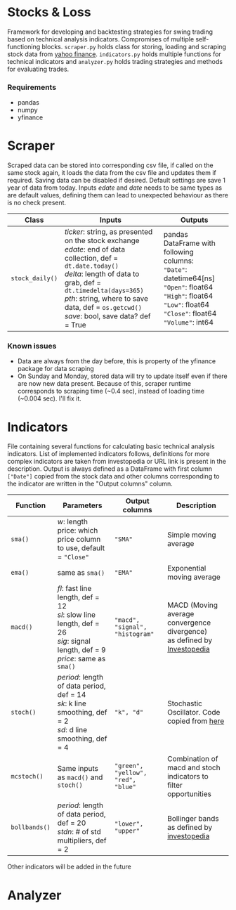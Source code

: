 # Stocks & Loss
Framework for developing and backtesting strategies for swing trading based on technical analysis indicators. Compromises of multiple self-functioning blocks. ```scraper.py``` holds class for storing, loading and scraping stock data from [yahoo finance](https://finance.yahoo.com/). ```indicators.py``` holds multiple functions for technical indicators and ```analyzer.py``` holds trading strategies and methods for evaluating trades.

### Requirements
* pandas
* numpy
* yfinance

# Scraper

Scraped data can be stored into corresponding csv file, if called on the same stock again, it loads the data from the csv file and updates them if required. Saving data can be disabled if desired. Default settings are save 1 year of data from today. Inputs *edate* and *date* needs to be same types as are default values, defining them can lead to unexpected behaviour as there is no check present.

Class | Inputs | Outputs 
------|------------|--------
```stock_daily()``` | *ticker*: string, as presented on the stock exchange <br> *edate*: end of data collection, def = ```dt.date.today()```<br> *delta*: length of data to grab, def = ```dt.timedelta(days=365)```<br> *pth*: string, where to save data, def = ```os.getcwd()``` <br> *save*: bool, save data? def = True| pandas DataFrame with following columns: <br> ```"Date"```: datetime64[ns] <br> ```"Open"```: float64 <br> ```"High"```: float64 <br> ```"Low"```: float64 <br> ```"Close"```: float64 <br> ```"Volume"```: int64

### Known issues
* Data are always from the day before, this is property of the yfinance package for data scraping
* On Sunday and Monday, stored data will try to update itself even if there are now new data present. Because of this, scraper runtime corresponds to scraping time (~0.4 sec), instead of loading time (~0.004 sec). I'll fix it.

# Indicators

File containing several functions for calculating basic technical analysis indicators. List of implemented indicators follows, definitions for more complex indicators are taken from investopedia or URL link is present in the description. Output is always defined as a DataFrame with first column ```["Date"]``` copied from the stock data and other columns corresponding to the indicator are written in the "Output columns" column.

Function | Parameters | Output columns | Description
----------|------------|---------|-------------
```sma()``` | *w*: length <br> price: which price column to use, default = ```"Close"``` | ```"SMA"``` | Simple moving average
```ema()``` | same as ```sma()``` | ```"EMA"``` | Exponential moving average
```macd()``` | *fl*: fast line length, def = 12 <br> *sl*: slow line length, def = 26 <br> *sig*: signal length, def = 9 <br> *price*: same as ```sma()``` | ```"macd", "signal", "histogram"``` | MACD (Moving average convergence divergence) <br> as defined by [Investopedia](https://www.investopedia.com/terms/m/macd.asp)
```stoch()``` | *period*: length of data period, def = 14 <br> *sk*: k line smoothing, def = 2 <br> *sd*: d line smoothing, def = 4 | ```"k", "d"``` | Stochastic Oscillator. Code copied from [here](https://www.learnpythonwithrune.org/pandas-calculate-the-stochastic-oscillator-indicator-for-stocks/)
```mcstoch()``` | Same inputs as ```macd()``` and ```stoch()``` | ```"green", "yellow", "red", "blue"``` | Combination of macd and stoch indicators to filter opportunities
```bollbands()``` | *period*: length of data period, def = 20 <br> *stdn*: # of std multipliers, def = 2 | ```"lower", "upper"``` | Bollinger bands as defined by [investopedia](https://www.investopedia.com/terms/b/bollingerbands.asp)

Other indicators will be added in the future

# Analyzer
